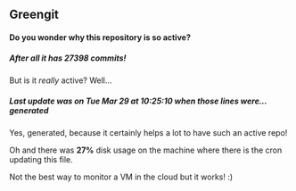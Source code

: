 ## Greengit

#### Do you wonder why this repository is so active?

##### After all it has 27398 commits!

But is it *really* active? Well...

##### Last update was on Tue Mar 29 at 10:25:10 when those lines were... generated

Yes, generated, because it certainly helps a lot to have such an active repo!

Oh and there was **27%** disk usage on the machine
where there is the cron updating this file.

Not the best way to monitor a VM in the cloud but it works! :)
